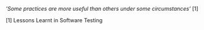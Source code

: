 *’Some practices are more useful than others under some circumstances’* [1]

[1] Lessons Learnt in Software Testing
